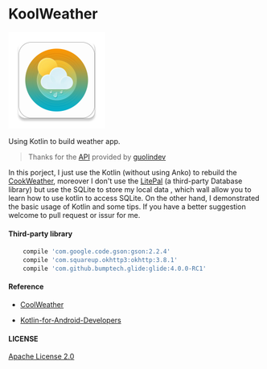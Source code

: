 # KoolWeather

![koolWeather](https://raw.githubusercontent.com/InnoFang/KoolWeather/master/app/src/main/res/mipmap-xxxhdpi/ic_launcher.png?token=AO_t-kx8NfcY3s9ihkWE2m3QLgzHDJN6ks5ZYx9bwA%3D%3D)

Using Kotlin to build weather app.

>Thanks for the [API](https://github.com/InnoFang/KoolWeather/blob/master/app/src/main/java/io/innofang/koolweather/constant/Api.kt) provided by [guolindev](http://guolin.tech)

In this porject, I just use the Kotlin (without using Anko) to rebuild the [CookWeather](https://github.com/guolindev/coolweather), moreover I don't use the [LitePal](https://github.com/LitePalFramework/LitePal) (a third-party Database library) but use the SQLite to store my local data , which wall allow you to learn how to use kotlin to access SQLite. On the other hand, I demonstrated the basic usage of Kotlin and some tips. If you have a better suggestion welcome to pull request or issur for me.

#### Third-party library

```gradle
    compile 'com.google.code.gson:gson:2.2.4'
    compile 'com.squareup.okhttp3:okhttp:3.8.1'
    compile 'com.github.bumptech.glide:glide:4.0.0-RC1'
```

#### Reference

 + [CoolWeather](https://github.com/guolindev/coolweather)

 + [Kotlin-for-Android-Developers](https://github.com/antoniolg/Kotlin-for-Android-Developers)

#### LICENSE

 [Apache License 2.0](https://github.com/InnoFang/O.K./blob/master/LICENSE)